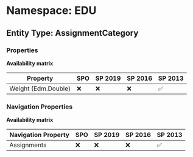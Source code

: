 # Namespace: EDU

## Entity Type: AssignmentCategory

### Properties

**Availability matrix**

Property | SPO | SP 2019 | SP 2016 | SP 2013
----------|-----|---------|---------|--------
Weight (Edm.Double) | ❌ | ❌ | ❌ | ✅

### Navigation Properties

**Availability matrix**

Navigation Property | SPO | SP 2019 | SP 2016 | SP 2013
----------|-----|---------|---------|--------
Assignments | ❌ | ❌ | ❌ | ✅

